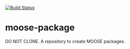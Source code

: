 [![Build Status](https://travis-ci.org/BhallaLab/moose-package.svg?branch=master)](https://travis-ci.org/BhallaLab/moose-package)

# moose-package
DO NOT CLONE. A repository to create MOOSE packages.

